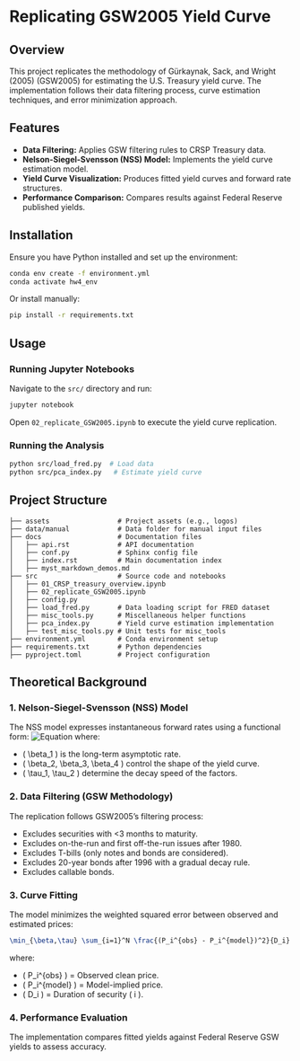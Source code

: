Replicating GSW2005 Yield Curve
==================

## Overview
This project replicates the methodology of Gürkaynak, Sack, and Wright (2005) (GSW2005) for estimating the U.S. Treasury yield curve. The implementation follows their data filtering process, curve estimation techniques, and error minimization approach.

## Features
- **Data Filtering:** Applies GSW filtering rules to CRSP Treasury data.
- **Nelson-Siegel-Svensson (NSS) Model:** Implements the yield curve estimation model.
- **Yield Curve Visualization:** Produces fitted yield curves and forward rate structures.
- **Performance Comparison:** Compares results against Federal Reserve published yields.

## Installation
Ensure you have Python installed and set up the environment:
```bash
conda env create -f environment.yml
conda activate hw4_env
```
Or install manually:
```bash
pip install -r requirements.txt
```

## Usage
### Running Jupyter Notebooks
Navigate to the `src/` directory and run:
```bash
jupyter notebook
```
Open `02_replicate_GSW2005.ipynb` to execute the yield curve replication.

### Running the Analysis
```bash
python src/load_fred.py  # Load data
python src/pca_index.py   # Estimate yield curve
```

## Project Structure
```
├── assets                 # Project assets (e.g., logos)
├── data/manual            # Data folder for manual input files
├── docs                   # Documentation files
│   ├── api.rst            # API documentation
│   ├── conf.py            # Sphinx config file
│   ├── index.rst          # Main documentation index
│   ├── myst_markdown_demos.md
├── src                    # Source code and notebooks
│   ├── 01_CRSP_treasury_overview.ipynb
│   ├── 02_replicate_GSW2005.ipynb
│   ├── config.py
│   ├── load_fred.py       # Data loading script for FRED dataset
│   ├── misc_tools.py      # Miscellaneous helper functions
│   ├── pca_index.py       # Yield curve estimation implementation
│   ├── test_misc_tools.py # Unit tests for misc_tools
├── environment.yml        # Conda environment setup
├── requirements.txt       # Python dependencies
├── pyproject.toml         # Project configuration
```

## Theoretical Background
### **1. Nelson-Siegel-Svensson (NSS) Model**
The NSS model expresses instantaneous forward rates using a functional form:
![Equation](https://latex.codecogs.com/png.latex?f(n)%20=%20\beta_1%20+%20\beta_2%20e^{-n/\tau_1}%20+%20\beta_3\left(\frac{n}{\tau_1}\right)e^{-n/\tau_1}%20+%20\beta_4\left(\frac{n}{\tau_2}\right)e^{-n/\tau_2})
where:
- \( \beta_1 \) is the long-term asymptotic rate.
- \( \beta_2, \beta_3, \beta_4 \) control the shape of the yield curve.
- \( \tau_1, \tau_2 \) determine the decay speed of the factors.

### **2. Data Filtering (GSW Methodology)**
The replication follows GSW2005’s filtering process:
- Excludes securities with <3 months to maturity.
- Excludes on-the-run and first off-the-run issues after 1980.
- Excludes T-bills (only notes and bonds are considered).
- Excludes 20-year bonds after 1996 with a gradual decay rule.
- Excludes callable bonds.

### **3. Curve Fitting**
The model minimizes the weighted squared error between observed and estimated prices:
```latex
\min_{\beta,\tau} \sum_{i=1}^N \frac{(P_i^{obs} - P_i^{model})^2}{D_i}
```
where:
- \( P_i^{obs} \) = Observed clean price.
- \( P_i^{model} \) = Model-implied price.
- \( D_i \) = Duration of security \( i \).

### **4. Performance Evaluation**
The implementation compares fitted yields against Federal Reserve GSW yields to assess accuracy.
